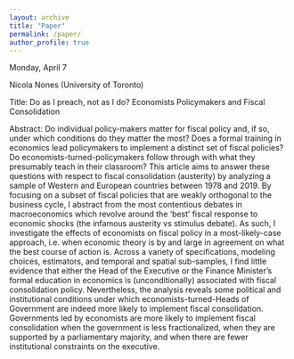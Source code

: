```yaml
---
layout: archive
title: "Paper"
permalink: /paper/
author_profile: true
---
```



Monday, April 7

Nicola Nones (University of Toronto) 

Title: Do as I preach, not as I do? Economists Policymakers and Fiscal Consolidation

Abstract: Do individual policy-makers matter for fiscal policy and, if so, under which conditions do they matter the most? Does a formal training in economics lead policymakers to implement a distinct set of fiscal policies? Do economists-turned-policymakers follow through with what they presumably teach in their classroom? This article aims to answer these questions with respect to fiscal consolidation (austerity) by analyzing a sample of Western and European countries between 1978 and 2019. By focusing on a subset of fiscal policies that are weakly orthogonal to the business cycle, I abstract from the most contentious debates in macroeconomics which revolve around the ‘best’ fiscal response to economic shocks (the infamous austerity vs stimulus debate). As such, I investigate the effects of economists on fiscal policy in a most-likely-case approach, i.e. when economic theory is by and large in agreement on what the best course of action is. Across a variety of specifications, modeling choices, estimators, and temporal and spatial sub-samples, I find little evidence that either the Head of the Executive or the Finance Minister’s formal education in economics is (unconditionally) associated with fiscal consolidation policy. Nevertheless, the analysis reveals some political and institutional conditions under which economists-turned-Heads of Government are indeed more likely to implement fiscal consolidation. Governments led by economists are more likely to implement fiscal consolidation when the government is less fractionalized, when they are supported by a parliamentary majority, and when there are fewer institutional constraints on the executive.
